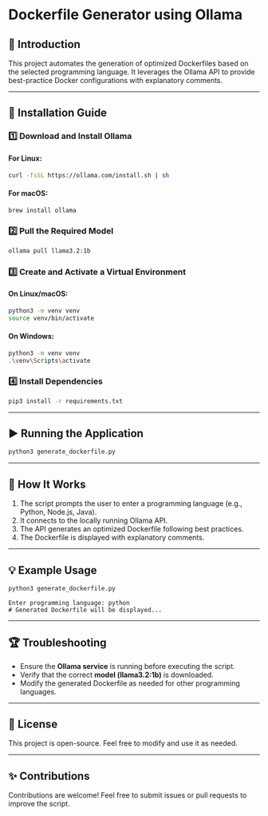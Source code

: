 # Dockerfile Generator using Ollama

## 📌 Introduction
This project automates the generation of optimized Dockerfiles based on the selected programming language. It leverages the Ollama API to provide best-practice Docker configurations with explanatory comments.

---

## 🚀 Installation Guide

### 1️⃣ Download and Install Ollama
#### For Linux:
```sh
curl -fsSL https://ollama.com/install.sh | sh
```
#### For macOS:
```sh
brew install ollama
```

### 2️⃣ Pull the Required Model
```sh
ollama pull llama3.2:1b
```

### 3️⃣ Create and Activate a Virtual Environment
#### On Linux/macOS:
```sh
python3 -m venv venv
source venv/bin/activate
```
#### On Windows:
```sh
python3 -m venv venv
.\venv\Scripts\activate
```

### 4️⃣ Install Dependencies
```sh
pip3 install -r requirements.txt
```

---

## ▶️ Running the Application
```sh
python3 generate_dockerfile.py
```

---

## 🔧 How It Works
1. The script prompts the user to enter a programming language (e.g., Python, Node.js, Java).
2. It connects to the locally running Ollama API.
3. The API generates an optimized Dockerfile following best practices.
4. The Dockerfile is displayed with explanatory comments.

---

## 💡 Example Usage
```sh
python3 generate_dockerfile.py
```
```
Enter programming language: python
# Generated Dockerfile will be displayed...
```

---

## 🏆 Troubleshooting
- Ensure the **Ollama service** is running before executing the script.
- Verify that the correct **model (llama3.2:1b)** is downloaded.
- Modify the generated Dockerfile as needed for other programming languages.

---

## 📜 License
This project is open-source. Feel free to modify and use it as needed.

---

## ✨ Contributions
Contributions are welcome! Feel free to submit issues or pull requests to improve the script.

